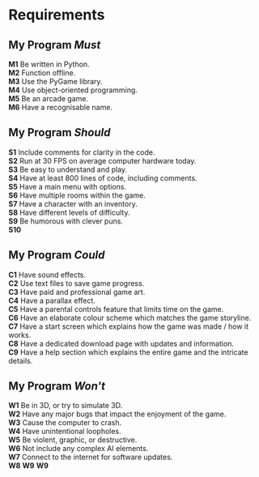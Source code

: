 # Requirements

## My Program *Must*
**M1** Be written in Python.  
**M2** Function offline.  
**M3** Use the PyGame library.  
**M4** Use object-oriented programming.  
**M5** Be an arcade game.  
**M6** Have a recognisable name.  

## My Program *Should*
**S1** Include comments for clarity in the code.  
**S2** Run at 30 FPS on average computer hardware today.  
**S3** Be easy to understand and play.  
**S4** Have at least 800 lines of code, including comments.  
**S5** Have a main menu with options.  
**S6** Have multiple rooms within the game.  
**S7** Have a character with an inventory.  
**S8** Have different levels of difficulty.  
**S9** Be humorous with clever puns.  
**S10** 

## My Program *Could*
**C1** Have sound effects.  
**C2** Use text files to save game progress.  
**C3** Have paid and professional game art.  
**C4** Have a parallax effect.  
**C5** Have a parental controls feature that limits time on the game.  
**C6** Have an elaborate colour scheme which matches the game storyline.  
**C7** Have a start screen which explains how the game was made / how it works.  
**C8** Have a dedicated download page with updates and information.  
**C9** Have a help section which explains the entire game and the intricate details.  

## My Program *Won't*
**W1** Be in 3D, or try to simulate 3D.  
**W2** Have any major bugs that impact the enjoyment of the game.  
**W3** Cause the computer to crash.  
**W4** Have unintentional loopholes.  
**W5** Be violent, graphic, or destructive.  
**W6** Not include any complex AI elements.  
**W7** Connect to the internet for software updates.  
**W8**
**W9**
**W9**
